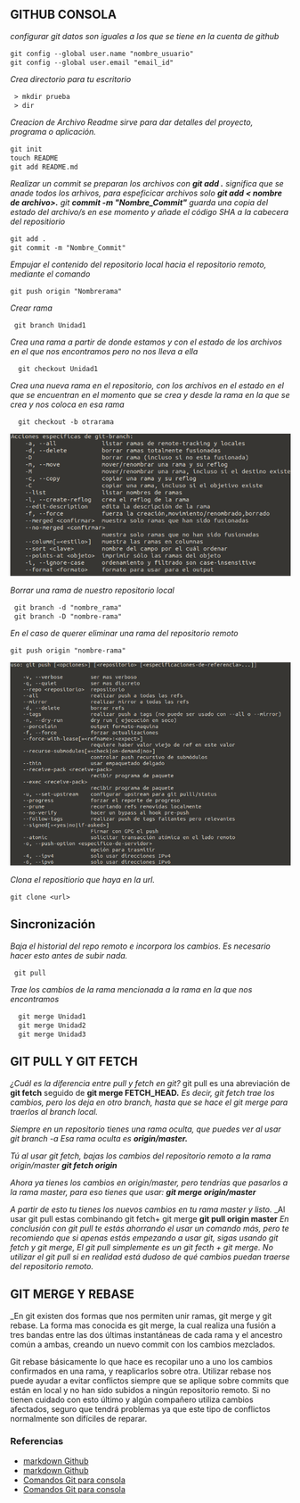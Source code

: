 ## GITHUB CONSOLA
_configurar git datos son iguales a los que se tiene en la  cuenta de github_
``` 
git config --global user.name "nombre_usuario"
git config --global user.email "email_id"
``` 
_Crea directorio para tu escritorio_
``` 
 > mkdir prueba
 > dir
``` 

_Creacion de Archivo Readme sirve para dar detalles del proyecto, programa o aplicación._
``` 
git init
touch README
git add README.md
```

_Realizar un commit se preparan los archivos con **git add .** significa que se anade todos los arhivos, para espeficicar archivos solo **git add  < nombre de archivo>.**
git **commit -m "Nombre_Commit"** guarda una copia del estado del archivo/s en ese momento y añade el código SHA a la cabecera del repositiorio_
``` 
git add .
git commit -m "Nombre_Commit"
 ```
 
_Empujar el contenido del repositorio local hacia el repositorio remoto, mediante el comando_
``` 
git push origin "Nombrerama"
``` 

_Crear rama_
```  
 git branch Unidad1
```

_Crea una rama a partir de donde estamos y con el estado de los archivos en el que nos encontramos pero no nos lleva a ella_
```
  git checkout Unidad1
``` 
  
_Crea una nueva rama en el repositorio, con los archivos en el estado en el que se encuentran en el momento que se crea y desde la rama en la que se crea y nos coloca en esa rama_

``` 
  git checkout -b otrarama
``` 


 ![Especificaciones-branch](git-branch.png)


 _Borrar una rama de nuestro repositorio local_
 ```
  git branch -d "nombre_rama"
  git branch -D "nombre-rama"
``` 
_En el caso de querer eliminar una rama del repositorio remoto_
 ```
 git push origin "nombre-rama"
  ```

![Especificaciones-push](git-push.png)


_Clona el repositiorio que haya en la url._
``` 
git clone <url>  
``` 
## Sincronización

_Baja el historial del repo remoto e incorpora los cambios. Es necesario hacer esto antes de subir nada._
``` 
 git pull
 ```
_Trae los cambios de la rama mencionada a la rama en la que nos encontramos_
``` 
  git merge Unidad1
  git merge Unidad2
  git merge Unidad3
``` 
 ## GIT PULL Y  GIT FETCH
_¿Cuál es la diferencia entre pull y fetch en git?_
git pull es una abreviación de **git fetch** seguido de **git merge FETCH_HEAD.**
_Es decir, git fetch trae los cambios, pero los deja en otro branch, hasta que se hace el git merge para traerlos al branch local._

_Siempre en un repositorio tienes una rama oculta, que puedes ver al usar git branch -a_
_Esa rama oculta es **origin/master.**_

_Tú al usar git fetch, bajas los cambios del repositorio remoto a la rama origin/master **git fetch origin**_

_Ahora ya tienes los cambios en origin/master, pero tendrías que pasarlos a la rama master, para eso tienes que usar: **git merge origin/master**_

_A partir de esto tu tienes los nuevos cambios en tu rama master y listo._
_Al usar git pull estas combinando git fetch+ git merge **git pull origin master**
_En conclusión con git pull te estás ahorrando el usar un comando más, pero te recomiendo que si apenas estás empezando a usar git, sigas usando git fetch y git merge, El git pull simplemente es un git fecth + git merge. No utilizar el git pull si en realidad está dudoso de qué cambios puedan traerse del repositorio remoto._

## GIT MERGE Y REBASE
_En git existen dos formas que nos permiten unir ramas, git merge y git rebase. La forma mas conocida es git merge, la cual realiza una fusión a tres bandas entre las dos últimas instantáneas de cada rama y el ancestro común a ambas, creando un nuevo commit con los cambios mezclados.

Git rebase básicamente lo que hace es recopilar uno a uno los cambios confirmados en una rama, y reaplicarlos sobre otra. Utilizar rebase nos puede ayudar a evitar conflictos siempre que se aplique sobre commits que están en local y no han sido subidos a ningún repositorio remoto. Si no tienen cuidado con esto último y algún compañero utiliza cambios afectados, seguro que tendrá problemas ya que este tipo de conflictos normalmente son difíciles de reparar.
  
  ### Referencias
- [markdown Github](https://docs.github.com/en/github/writing-on-github/basic-writing-and-formatting-syntax)
- [markdown Github](https://gist.github.com/Villanuevand/6386899f70346d4580c723232524d35a)
- [Comandos Git para consola](https://gist.github.com/mrcodedev/c234fd1aa2515008dd934ca8135cbfd2)
- [Comandos Git para consola](https://www.solucionex.com/blog/git-merge-o-git-rebase)


